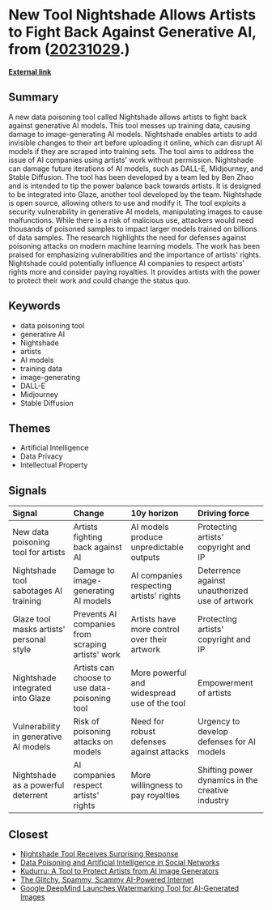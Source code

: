 # __New Tool Nightshade Allows Artists to Fight Back Against Generative AI__, from ([20231029](https://kghosh.substack.com/p/20231029).)

__[External link](https://www.technologyreview.com/2023/10/23/1082189/data-poisoning-artists-fight-generative-ai/)__



## Summary

A new data poisoning tool called Nightshade allows artists to fight back against generative AI models. This tool messes up training data, causing damage to image-generating AI models. Nightshade enables artists to add invisible changes to their art before uploading it online, which can disrupt AI models if they are scraped into training sets. The tool aims to address the issue of AI companies using artists' work without permission. Nightshade can damage future iterations of AI models, such as DALL-E, Midjourney, and Stable Diffusion. The tool has been developed by a team led by Ben Zhao and is intended to tip the power balance back towards artists. It is designed to be integrated into Glaze, another tool developed by the team. Nightshade is open source, allowing others to use and modify it. The tool exploits a security vulnerability in generative AI models, manipulating images to cause malfunctions. While there is a risk of malicious use, attackers would need thousands of poisoned samples to impact larger models trained on billions of data samples. The research highlights the need for defenses against poisoning attacks on modern machine learning models. The work has been praised for emphasizing vulnerabilities and the importance of artists' rights. Nightshade could potentially influence AI companies to respect artists' rights more and consider paying royalties. It provides artists with the power to protect their work and could change the status quo.

## Keywords

* data poisoning tool
* generative AI
* Nightshade
* artists
* AI models
* training data
* image-generating
* DALL-E
* Midjourney
* Stable Diffusion

## Themes

* Artificial Intelligence
* Data Privacy
* Intellectual Property

## Signals

| Signal                                   | Change                                            | 10y horizon                                  | Driving force                                    |
|:-----------------------------------------|:--------------------------------------------------|:---------------------------------------------|:-------------------------------------------------|
| New data poisoning tool for artists      | Artists fighting back against AI                  | AI models produce unpredictable outputs      | Protecting artists' copyright and IP             |
| Nightshade tool sabotages AI training    | Damage to image-generating AI models              | AI companies respecting artists' rights      | Deterrence against unauthorized use of artwork   |
| Glaze tool masks artists' personal style | Prevents AI companies from scraping artists' work | Artists have more control over their artwork | Protecting artists' copyright and IP             |
| Nightshade integrated into Glaze         | Artists can choose to use data-poisoning tool     | More powerful and widespread use of the tool | Empowerment of artists                           |
| Vulnerability in generative AI models    | Risk of poisoning attacks on models               | Need for robust defenses against attacks     | Urgency to develop defenses for AI models        |
| Nightshade as a powerful deterrent       | AI companies respect artists' rights              | More willingness to pay royalties            | Shifting power dynamics in the creative industry |

## Closest

* [Nightshade Tool Receives Surprising Response](8c8e006173a27b5911d6c14b70d11b8c)
* [Data Poisoning and Artificial Intelligence in Social Networks](4cff2e8843b64411a60c8c80faab4c9e)
* [Kudurru: A Tool to Protect Artists from AI Image Generators](bc433d7cb21513ab55af7f1198e0fbb6)
* [The Glitchy, Spammy, Scammy AI-Powered Internet](b30a4282af9e53ca673438a8223d9525)
* [Google DeepMind Launches Watermarking Tool for AI-Generated Images](2bf4929ce2ec00fa01290394feb3112a)